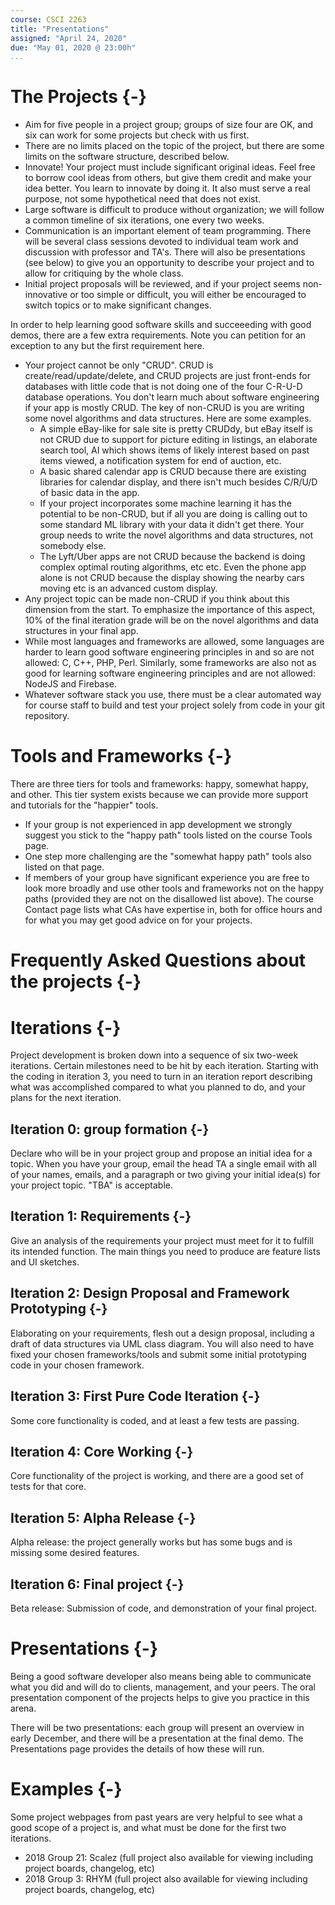 ```yaml
---
course: CSCI 2263
title: "Presentations"
assigned: "April 24, 2020"
due: "May 01, 2020 @ 23:00h"
...
```


# The Projects {-}

* Aim for five people in a project group; groups of size four are OK, and six can work for some projects but check with us first.
* There are no limits placed on the topic of the project, but there are some limits on the software structure, described below.
* Innovate! Your project must include significant original ideas. Feel free to borrow cool ideas from others, but give them credit and make your idea better. You learn to innovate by doing it. It also must serve a real purpose, not some hypothetical need that does not exist.
* Large software is difficult to produce without organization; we will follow a common timeline of six iterations, one every two weeks.
* Communication is an important element of team programming. There will be several class sessions devoted to individual team work and discussion with professor and TA's. There will also be presentations (see below) to give you an opportunity to describe your project and to allow for critiquing by the whole class.
* Initial project proposals will be reviewed, and if your project seems non-innovative or too simple or difficult, you will either be encouraged to switch topics or to make significant changes.

In order to help learning good software skills and succeeeding with good demos, there are a few extra requirements. Note you can petition for an exception to any but the first requirement here.

* Your project cannot be only "CRUD". CRUD is create/read/update/delete, and CRUD projects are just front-ends for databases with little code that is not doing one of the four C-R-U-D database operations. You don't learn much about software engineering if your app is mostly CRUD. The key of non-CRUD is you are writing some novel algorithms and data structures. Here are some examples.
  - A simple eBay-like for sale site is pretty CRUDdy, but eBay itself is not CRUD due to support for picture editing in listings, an elaborate search tool, AI which shows items of likely interest based on past items viewed, a notification system for end of auction, etc.
  - A basic shared calendar app is CRUD because there are existing libraries for calendar display, and there isn't much besides C/R/U/D of basic data in the app.
  - If your project incorporates some machine learning it has the potential to be non-CRUD, but if all you are doing is calling out to some standard ML library with your data it didn't get there. Your group needs to write the novel algorithms and data structures, not somebody else.
  - The Lyft/Uber apps are not CRUD because the backend is doing complex optimal routing algorithms, etc etc. Even the phone app alone is not CRUD because the display showing the nearby cars moving etc is an advanced custom display.
* Any project topic can be made non-CRUD if you think about this dimension from the start. To emphasize the importance of this aspect, 10% of the final iteration grade will be on the novel algorithms and data structures in your final app.
* While most languages and frameworks are allowed, some languages are harder to learn good software engineering principles in and so are not allowed: C, C++, PHP, Perl. Similarly, some frameworks are also not as good for learning software engineering principles and are not allowed: NodeJS and Firebase.
* Whatever software stack you use, there must be a clear automated way for course staff to build and test your project solely from code in your git repository.

# Tools and Frameworks {-}
There are three tiers for tools and frameworks: happy, somewhat happy, and other. This tier system exists because we can provide more support and tutorials for the "happier" tools.

* If your group is not experienced in app development we strongly suggest you stick to the "happy path" tools listed on the course Tools page.
* One step more challenging are the "somewhat happy path" tools also listed on that page.
* If members of your group have significant experience you are free to look more broadly and use other tools and frameworks not on the happy paths (provided they are not on the disallowed list above). The course Contact page lists what CAs have expertise in, both for office hours and for what you may get good advice on for your projects.

# Frequently Asked Questions about the projects {-}

# Iterations {-}

Project development is broken down into a sequence of six two-week iterations. Certain milestones need to be hit by each iteration. Starting with the coding in iteration 3, you need to turn in an iteration report describing what was accomplished compared to what you planned to do, and your plans for the next iteration.

## Iteration 0: group formation {-}

Declare who will be in your project group and propose an initial idea for a topic. When you have your group, email the head TA a single email with all of your names, emails, and a paragraph or two giving your initial idea(s) for your project topic. "TBA" is acceptable.

## Iteration 1: Requirements {-}

Give an analysis of the requirements your project must meet for it to fulfill its intended function. The main things you need to produce are feature lists and UI sketches.

## Iteration 2: Design Proposal and Framework Prototyping {-}

Elaborating on your requirements, flesh out a design proposal, including a draft of data structures via UML class diagram. You will also need to have fixed your chosen frameworks/tools and submit some initial prototyping code in your chosen framework.

## Iteration 3: First Pure Code Iteration {-}

Some core functionality is coded, and at least a few tests are passing.

## Iteration 4: Core Working {-}

Core functionality of the project is working, and there are a good set of tests for that core.

## Iteration 5: Alpha Release {-}

Alpha release: the project generally works but has some bugs and is missing some desired features.

## Iteration 6: Final project {-}

Beta release: Submission of code, and demonstration of your final project.

# Presentations {-}

Being a good software developer also means being able to communicate what you did and will do to clients, management, and your peers. The oral presentation component of the projects helps to give you practice in this arena.

There will be two presentations: each group will present an overview in early December, and there will be a presentation at the final demo. The Presentations page provides the details of how these will run.

# Examples {-}

Some project webpages from past years are very helpful to see what a good scope of a project is, and what must be done for the first two iterations.

* 2018 Group 21: Scalez (full project also available for viewing including project boards, changelog, etc)
* 2018 Group 3: RHYM (full project also available for viewing including project boards, changelog, etc)
